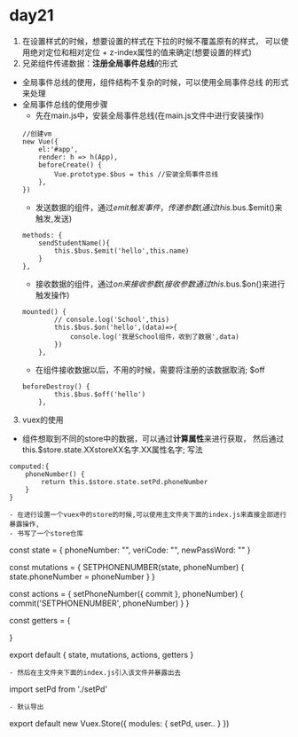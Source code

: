 # day21
1. 在设置样式的时候，想要设置的样式在下拉的时候不覆盖原有的样式，
可以使用绝对定位和相对定位 + z-index属性的值来确定(想要设置的样式)
2. 兄弟组件传递数据：**注册全局事件总线**的形式
- 全局事件总线的使用，组件结构不复杂的时候，可以使用全局事件总线
的形式来处理
- 全局事件总线的使用步骤
    - 先在main.js中，安装全局事件总线(在main.js文件中进行安装操作)
    ```
    //创建vm
    new Vue({
        el:'#app',
        render: h => h(App),
        beforeCreate() {
            Vue.prototype.$bus = this //安装全局事件总线
        },
    })
    ```
    - 发送数据的组件，通过$emit触发事件，传递参数(通过this.$bus.$emit()来触发,发送)
    ```
    methods: {
        sendStudentName(){
            this.$bus.$emit('hello',this.name)
        }
    },
    ```
    - 接收数据的组件，通过$on来接收参数(接收参数通过this.$bus.$on()来进行触发操作)
    ```
    mounted() {
			// console.log('School',this)
			this.$bus.$on('hello',(data)=>{
				console.log('我是School组件，收到了数据',data)
			})
		},
    ```
    - 在组件接收数据以后，不用的时候，需要将注册的该数据取消; $off
    ```
    beforeDestroy() {
			this.$bus.$off('hello')
		},
    ```
3. vuex的使用
- 组件想取到不同的store中的数据，可以通过**计算属性**来进行获取，
然后通过this.$store.state.XXstoreXX名字.XX属性名字; 写法
```
computed:{
    phoneNumber() {
        return this.$store.state.setPd.phoneNumber
    }
}

- 在进行设置一个vuex中的store的时候,可以使用主文件夹下面的index.js来直接全部进行暴露操作,
- 书写了一个store仓库
```
const state = {
    phoneNumber: "",
    veriCode: "",
    newPassWord: ""
}

const mutations = {
    SETPHONENUMBER(state, phoneNumber) {
        state.phoneNumber = phoneNumber
    }
}

const actions = {
    setPhoneNumber({ commit }, phoneNumber) {
        commit('SETPHONENUMBER', phoneNumber)
    }
}

const getters = {

}

export default {
    state,
    mutations,
    actions,
    getters
}
```
- 然后在主文件夹下面的index.js引入该文件并暴露出去
```
import setPd from './setPd'
```
- 默认导出
```
export default new Vuex.Store({
    modules: { setPd, user.. }
})
```

